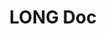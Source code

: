 ---
home: true
title: LONG Doc
heroImage: /images/logo.png
actions:
  - text: Main site
    link: https://longhub.top
    type: secondary

features:
  - title: Metadata-based Search
    details: Find images that suit your needs within seconds.
  - title: API Support
    details: Integrate LONG Hub into your own app.
  - title: Templates
    details: Generate your own images from a blank template.

footer: MIT Licensed | Copyright © LONG Team
---